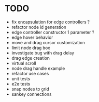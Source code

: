 # TODO

- fix encapsulation for edge controllers ?
- refactor node id generation
- edge controller constructor 1 parameter ?
- edge hover behavior
- move and drag cursor customization
- limit node drag box
- investigate bug with drag delay
- drag edge creation
- virtual scroll
- node drag handle example
- refactor use cases
- unit tests
- e2e tests
- snap nodes to grid
- sankey connections
